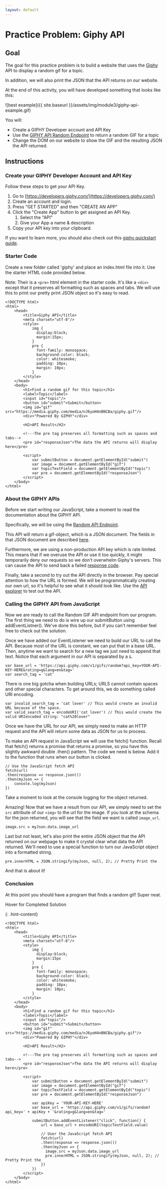 ```yaml
---
layout: default
---
```


# Practice Problem: Giphy API

## Goal

The goal for this practice problem is to build a website that uses the [Giphy](https://giphy.com/) API to display a random gif for a topic.  

In addition, we will also print the JSON that the API returns on our website.

At the end of this activity, you will have developed something that looks like this:

![best example]({{ site.baseurl }}/assets/img/module3/giphy-api-example.gif)

You will:
- Create a GIPHY Developer account and API Key
- Use the [GIPHY API Random Endpoint](https://developers.giphy.com/docs/api/endpoint#random) to return a random GIF for a topic
- Change the DOM on our website to show the GIF and the resulting JSON the API returned.

## Instructions

### Create your GIPHY Developer Account and API Key
Follow these steps to get your API Key.

1. Go to [https://developers.giphy.com/](https://developers.giphy.com/)
2. Create an account and login.
3. Press "GET STARTED" and then "CREATE AN APP"
4. Click the "Create App" button to get assigned an API Key.  
    1. Select the "API"
    2. Give your App a name & description
5. Copy your API key into your clipboard.

If you want to learn more, you should also check out this [giphy quickstart guide](https://developers.giphy.com/docs/api#quick-start-guide).

### Starter Code
Create a new folder called 'giphy' and place an index.html file into it.  Use the starter HTML code provided below.

Note: Their is a `<pre>` html element in the starter code.  It's like a `<div>` except that it preserves all formatting such as spaces and tabs.  We will use this to print our pretty print JSON object so it's easy to read. 

```
<!DOCTYPE html>
<html>
    <head>
        <title>Giphy API</title>
        <meta charset="utf-8"/>
        <style>
            img {
              display:block;
              margin:15px;
            }
            pre { 
              font-family: monospace; 
              background-color: black;
              color: whitesmoke;
              padding: 10px;
              margin: 10px;
            }
        </style>
    </head>
    <body>
        <h1>Find a random gif for this topic</h1>
        <label>Topic</label>
        <input id="topic"/>
        <button id="submit">Submit</button>
        <img id="gif" src="https://media.giphy.com/media/nJ6yoH4nBNCBa/giphy.gif"/>
        <div>"Powered By GIPHY"</div>

        <H2>API Result</H2>

        <!---The pre tag preserves all formatting such as spaces and tabs-->
        <pre id="responseJson">The data the API returns will display here</pre>

        <script>
            var submitButton = document.getElementById("submit")
            var image = document.getElementById("gif")
            var topicTextField = document.getElementById("topic")
            var pre = document.getElementById("responseJson")
        </script>
    </body>
</html>
```

### About the GIPHY APIs

Before we start writing our JavaScript, take a moment to read the documentation about the GIPHY API.

Specifically, we will be using the [Random API Endpoint](https://developers.giphy.com/docs/api/endpoint#random).

This API will return a gif-object, which is a JSON document.  The fields in that JSON document are described [here](https://developers.giphy.com/docs/api/schema#gif-object).

Furthermore, we are using a non-production API key which is rate limited.  This means that if we overuse the API or use it too quickly, it might temporarily deny our requests so we don't overwhelm Giphy's servers.  This can cause the API to send back a failed [response code](https://developers.giphy.com/docs/api#response-codes).

Finally, take a second to try out the API directly in the browser.  Pay special attention to how the URL is formed.  We will be programmatically creating our own url, so it's helpful to see what it should look like.  Use the [API explorer](https://developers.giphy.com/explorer) to test out the API.

### Calling the GIPHY API from JavaScript

Now we are ready to call the Random GIF API endpoint from our program.  The first thing we need to do is wire up our submitButton using addEventListner().  We've done this before, but if you can't remember feel free to check out the solution.

Once we have added our EventListener we need to build our URL to call the API.  Because most of the URL is constant, we can put that in a base URL.  Then, anytime we want to search for a new tag we just need to append that text.  Notice that each argument in our API is separated by a `&`.

```
var base_url = 'https://api.giphy.com/v1/gifs/random?api_key=YOUR-API-KEY-HERE&rating=g&lang=en&tag='
var search_tag = 'cat'
```

There is one big gotcha when building URLs; URLS cannot contain spaces and other special characters.  To get around this, we do something called URI encoding.

```
var invalid_search_tag = 'cat lover' // This would create an invalid URL because of the space.
var valid_search_tag = encodeURI('cat lover') // This would create the valid URIencoded string: "cat%20lover"
```

Once we have the URL for our API, we simply need to make an HTTP request and the API will return some data as JSON for us to process.

To make an API request in JavaScript we will use the fetch() function. Recall that fetch() returns a promise that returns a promise, so you have this slightly awkward double .then() pattern.  The code we need is below.  Add it to the function that runs when our button is clicked.

```
// Use the JavaScript fetch API
fetch(url)
.then(response => response.json())
.then(myJson => {
    console.log(myJson)
})
```

Take a moment to look at the console logging for the object returned.

Amazing!  Now that we have a result from our API, we simply need to set the `src` attribute of our `<img>` to the url for the image.  If you look at the schema for the json returned, you will see that the field we want is called `image_url`.  

```
image.src = myJson.data.image_url
```

Last but not least, let's also print the entire JSON object that the API returned on our webpage to make it crystal clear what data the API returned.  We'll need to use a special function to turn our JavaScript object into a formatted string.

```
pre.innerHTML = JSON.stringify(myJson, null, 2); // Pretty Print the 
```

And that is about it!  


### Conclusion
At this point you should have a program that finds a random gif!  Super neat.

<div class="hint">Hover for Completed Solution</div>

{: .hint-content}

```
<!DOCTYPE html>
<html>
    <head>
        <title>Giphy API</title>
        <meta charset="utf-8"/>
        <style>
            img {
              display:block;
              margin:15px
            }
            pre {
              font-family: monospace; 
              background-color: black;
              color: whitesmoke;
              padding: 10px;
              margin: 10px;
            }
        </style>
    </head>
    <body>
        <h1>Find a random gif for this topic</h1>
        <label>Topic</label>
        <input id="topic"/>
        <button id="submit">Submit</button>
        <img id="gif" src="https://media.giphy.com/media/nJ6yoH4nBNCBa/giphy.gif"/>
        <div>"Powered By GIPHY"</div>

        <H2>API Result</H2>

        <!---The pre tag preserves all formatting such as spaces and tabs-->
        <pre id="responseJson">The data the API returns will display here</pre>

        <script>
            var submitButton = document.getElementById("submit")
            var image = document.getElementById("gif")
            var topicTextField = document.getElementById("topic")
            var pre = document.getElementById("responseJson")

            var apiKey = 'YOUR-API-KEY-HERE'
            var base_url = 'https://api.giphy.com/v1/gifs/random?api_key=' + apiKey + '&rating=g&lang=en&tag='
            
            submitButton.addEventListener("click", function() {
                url = base_url + encodeURI(topicTextField.value)
                
                // User the JavaScript fetch API
                fetch(url)
                .then(response => response.json())
                .then(myJson => {
                  image.src = myJson.data.image_url
                  pre.innerHTML = JSON.stringify(myJson, null, 2); // Pretty Print the 
                })
            })
        </script>
    </body>
</html>
```